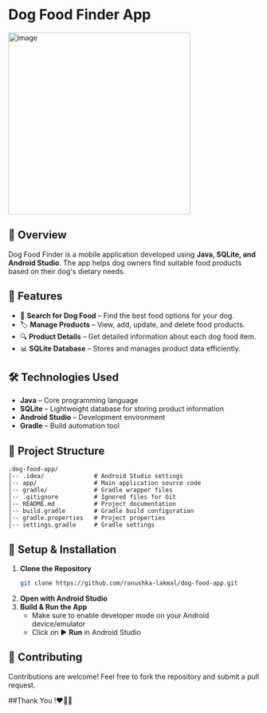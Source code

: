 

# Dog Food Finder App

<img width="365" alt="image" src="https://github.com/user-attachments/assets/56900d25-4c6f-4a4f-a382-d59a90ab2bf7" />


## 📌 Overview
Dog Food Finder is a mobile application developed using **Java, SQLite, and Android Studio**. The app helps dog owners find suitable food products based on their dog's dietary needs.

## 🚀 Features
- 🐶 **Search for Dog Food** – Find the best food options for your dog.
- 🏷 **Manage Products** – View, add, update, and delete food products.
- 🔍 **Product Details** – Get detailed information about each dog food item.
- 📊 **SQLite Database** – Stores and manages product data efficiently.

## 🛠️ Technologies Used
- **Java** – Core programming language
- **SQLite** – Lightweight database for storing product information
- **Android Studio** – Development environment
- **Gradle** – Build automation tool

## 📂 Project Structure
```
.dog-food-app/
│-- .idea/              # Android Studio settings
│-- app/                # Main application source code
│-- gradle/             # Gradle wrapper files
│-- .gitignore          # Ignored files for Git
│-- README.md           # Project documentation
│-- build.gradle        # Gradle build configuration
│-- gradle.properties   # Project properties
│-- settings.gradle     # Gradle settings
```

## 🔧 Setup & Installation
1. **Clone the Repository**
   ```bash
   git clone https://github.com/ranushka-lakmal/dog-food-app.git
   ```
2. **Open with Android Studio**
3. **Build & Run the App**
   - Make sure to enable developer mode on your Android device/emulator
   - Click on ▶️ **Run** in Android Studio

## 🤝 Contributing
Contributions are welcome! Feel free to fork the repository and submit a pull request.

##Thank You !❤️‍🔥🫡
